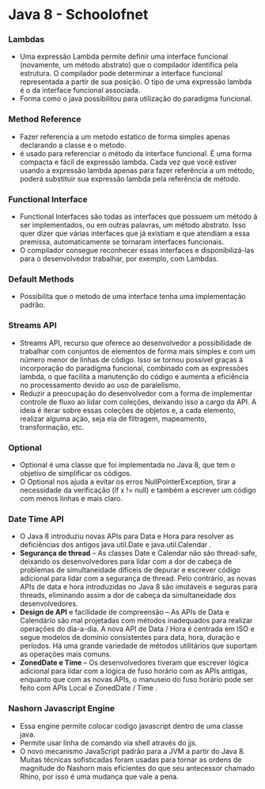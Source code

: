 # Java 8 - Schoolofnet

### Lambdas
- Uma expressão Lambda permite definir uma interface funcional (novamente, um método abstrato) que o compilador identifica pela estrutura. O compilador pode determinar a interface funcional representada a partir de sua posição. O tipo de uma expressão lambda é o da interface funcional associada.
- Forma como o java possibilitou para utilização do paradigma 
funcional.

### Method Reference
- Fazer referencia a um metodo estatico de forma simples apenas declarando a classe e o metodo.
- é usado para referenciar o método da interface funcional. É uma forma compacta e fácil de expressão lambda. Cada vez que você estiver usando a expressão lambda apenas para fazer referência a um método, poderá substituir sua expressão lambda pela referência de método.

### Functional Interface
- Functional Interfaces são todas as interfaces que possuem um método à ser implementados, ou em outras palavras, um método abstrato. Isso quer dizer que várias interfaces que já existiam e que atendiam a essa premissa, automaticamente se tornaram interfaces funcionais. 
- O compilador consegue reconhecer essas interfaces e disponibilizá-las para o desenvolvedor trabalhar, por exemplo, com Lambdas.

### Default Methods
- Possibilita que o metodo de uma interface tenha uma implementação padrão.

### Streams API
- Streams API, recurso que oferece ao desenvolvedor a possibilidade de trabalhar com conjuntos de elementos de forma mais simples e com um número menor de linhas de código. Isso se tornou possível graças à incorporação do paradigma funcional, combinado com as expressões lambda, o que facilita a manutenção do código e aumenta a eficiência no processamento devido ao uso de paralelismo.
- Reduzir a preocupação do desenvolvedor com a forma de implementar controle de fluxo ao lidar com coleções, deixando isso a cargo da API. A ideia é iterar sobre essas coleções de objetos e, a cada elemento, realizar alguma ação, seja ela de filtragem, mapeamento, transformação, etc.

### Optional
- Optional é uma classe que foi implementada no Java 8, que tem o objetivo de simplificar os códigos.
- O Optional nos ajuda a evitar os erros NullPointerException, tirar a necessidade da verificação (if x != null) e também a escrever um código com menos linhas e mais claro.

### Date Time API
- O Java 8 introduziu novas APIs para Data e Hora para resolver as deficiências dos antigos java.util.Date e java.util.Calendar .
- __Segurança de thread__ – As classes Date e Calendar não são thread-safe, deixando os desenvolvedores para lidar com a dor de cabeça de problemas de simultaneidade difíceis de depurar e escrever código adicional para lidar com a segurança de thread. Pelo contrário, as novas APIs de data e hora introduzidas no Java 8 são imutáveis ​​e seguras para threads, eliminando assim a dor de cabeça da simultaneidade dos desenvolvedores.
- __Design de API__ e facilidade de compreensão – As APIs de Data e Calendário são mal projetadas com métodos inadequados para realizar operações do dia-a-dia. A nova API de Data / Hora é centrada em ISO e segue modelos de domínio consistentes para data, hora, duração e períodos. Há uma grande variedade de métodos utilitários que suportam as operações mais comuns.
- __ZonedDate e Time__ – Os desenvolvedores tiveram que escrever lógica adicional para lidar com a lógica de fuso horário com as APIs antigas, enquanto que com as novas APIs, o manuseio do fuso horário pode ser feito com APIs Local e ZonedDate / Time .

### Nashorn Javascript Engine
- Essa engine permite colocar codigo javascript dentro de uma classe java.
- Permite usar linha de comando via shell através do jjs.
- O novo mecanismo JavaScript padrão para a JVM a partir do Java 8.
Muitas técnicas sofisticadas foram usadas para tornar as ordens de magnitude do Nashorn mais eficientes do que seu antecessor chamado Rhino, por isso é uma mudança que vale a pena.